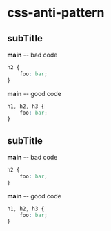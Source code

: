 # css-anti-pattern

## subTitle

**main** -- bad code

``` CSS
h2 {
    foo: bar;
}
```

**main** -- good code

``` CSS
h1, h2, h3 {
    foo: bar;
}
```

## subTitle

**main** -- bad code

``` CSS
h2 {
    foo: bar;
}
```

**main** -- good code

``` CSS
h1, h2, h3 {
    foo: bar;
}
```